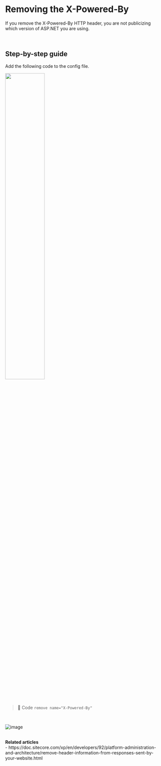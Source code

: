 # Removing the X-Powered-By

If you remove the X-Powered-By HTTP header, you are not publicizing which version of ASP.NET you are using.

<br>

## Step-by-step guide
Add the following code to the config file.


<img src="https://github.com/AdaniKamal/Remediation/assets/44063862/32113ece-0072-4731-beb9-98e83e47db08" width=50% height=50%>

<br><br>

> :memo: Code
``` remove name="X-Powered-By" ```

<br> 

![image](https://github.com/AdaniKamal/Remediation/assets/44063862/191de550-f9a9-49b3-9301-07470b4d7fb2)

<br> 
<b> Related articles </b>
<br> 
- https://doc.sitecore.com/xp/en/developers/92/platform-administration-and-architecture/remove-header-information-from-responses-sent-by-your-website.html
